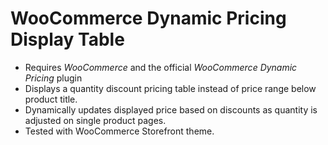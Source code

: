 WooCommerce Dynamic Pricing Display Table
===

* Requires *WooCommerce* and the official *WooCommerce Dynamic Pricing* plugin
* Displays a quantity discount pricing table instead of price range below product title.
* Dynamically updates displayed price based on discounts as quantity is adjusted on single product pages.
* Tested with WooCommerce Storefront theme.
